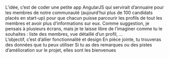 L’idée, c’est de coder une petite app AngularJS qui servirait d’annuaire pour les membres de notre communauté (aujourd’hui plus de 100 candidats placés en start-up) pour que chacun puisse parcourir les profils de tout les membres et avoir plus d’informations sur eux.
Comme suggestion, je pensais à plusieurs écrans, mais je te laisse libre de l’imaginer comme tu le souhaites : liste des membres, vue détaillé d’un profil, …  
L’objectif, c’est d’allier fonctionnalité et design
En pièce jointe, tu trouveras des données que tu peux utiliser
Si tu as des remarques ou des pistes d’amélioration sur le projet, elles sont les bienvenues
